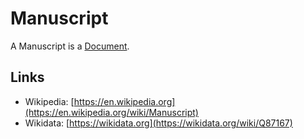 # Manuscript

A Manuscript is a [Document](700001.md).

## Links

- Wikipedia: [https://en.wikipedia.org](https://en.wikipedia.org/wiki/Manuscript)
- Wikidata: [https://wikidata.org](https://wikidata.org/wiki/Q87167)
